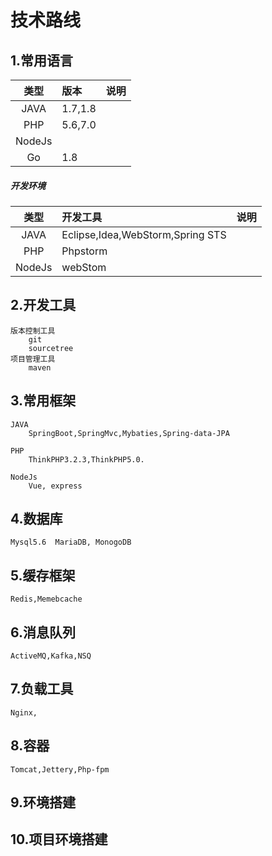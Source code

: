 # 技术路线

## 1.常用语言
| 类型      | 版本 | 说明 |
| :-------:  | :------- | :-------|
| JAVA | 1.7,1.8 ||
| PHP | 5.6,7.0 ||
| NodeJs | ||
| Go | 1.8 ||
    
##### 开发环境
| 类型      | 开发工具 | 说明 |
| :-------:  | :------- | :-------|
| JAVA | Eclipse,Idea,WebStorm,Spring STS ||
| PHP | Phpstorm ||
| NodeJs | webStom ||


## 2.开发工具
	版本控制工具
		git
		sourcetree
	项目管理工具
		maven

## 3.常用框架
	JAVA
		SpringBoot,SpringMvc,Mybaties,Spring-data-JPA

	PHP
		ThinkPHP3.2.3,ThinkPHP5.0.

	NodeJs
		Vue, express


## 4.数据库
	Mysql5.6  MariaDB, MonogoDB


## 5.缓存框架
	Redis,Memebcache

## 6.消息队列
	ActiveMQ,Kafka,NSQ

## 7.负载工具
	Nginx,

## 8.容器
	Tomcat,Jettery,Php-fpm

## 9.环境搭建


## 10.项目环境搭建


